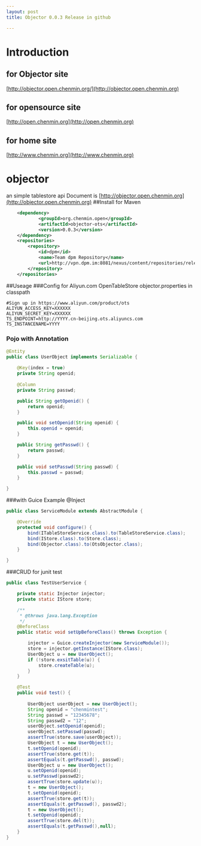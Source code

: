 ```yaml
---
layout: post
title: Objector 0.0.3 Release in github

---
```



# Introduction

## for Objector site

[http://objector.open.chenmin.org/](http://objector.open.chenmin.org)

## for opensource site

[http://open.chenmin.org](http://open.chenmin.org)

## for home site

[http://www.chenmin.org](http://www.chenmin.org)

# objector
an simple tablestore api
Document is 
[http://objector.open.chenmin.org](http://objector.open.chenmin.org)
##Install for Maven
```xml
	<dependency>
			<groupId>org.chenmin.open</groupId>
			<artifactId>objector-ots</artifactId>
			<version>0.0.3</version>
	</dependency>
	<repositories>
		<repository>
			<id>dpm</id>
			<name>Team dpm Repository</name>
			<url>http://vpn.dpm.im:8081/nexus/content/repositories/releases/</url>
		</repository>
	</repositories>
```
##Useage 
###Config for Aliyun.com OpenTableStore
objector.properties in classpath
```
#Sign up in https://www.aliyun.com/product/ots
ALIYUN_ACCESS_KEY=XXXXXX
ALIYUN_SECRET_KEY=XXXXXX
TS_ENDPOINT=http://YYYY.cn-beijing.ots.aliyuncs.com
TS_INSTANCENAME=YYYY
```
### Pojo with Annotation
```java
@Entity
public class UserObject implements Serializable {
	
	@Key(index = true)
	private String openid;
	
	@Column
	private String passwd;

	public String getOpenid() {
		return openid;
	}

	public void setOpenid(String openid) {
		this.openid = openid;
	}

	public String getPasswd() {
		return passwd;
	}

	public void setPasswd(String passwd) {
		this.passwd = passwd;
	}

}
```

###with Guice Example @Inject

```java
public class ServiceModule extends AbstractModule {

	@Override
	protected void configure() {
		bind(ITableStoreService.class).to(TableStoreService.class);
		bind(IStore.class).to(Store.class);
		bind(Objector.class).to(OtsObjector.class);
	}

}
```

###CRUD for junit test 

```java
public class TestUserService {

	private static Injector injector;
	private static IStore store;

	/**
	 * @throws java.lang.Exception
	 */
	@BeforeClass
	public static void setUpBeforeClass() throws Exception {

		injector = Guice.createInjector(new ServiceModule());
		store = injector.getInstance(IStore.class);
		UserObject u = new UserObject();
		if (!store.exsitTable(u)) {
			store.createTable(u);
		}
	}

	@Test
	public void test() {
		
		UserObject userObject = new UserObject();
		String openid = "chenmintest";
		String passwd = "12345678";
		String passwd2 = "12";
		userObject.setOpenid(openid);
		userObject.setPasswd(passwd);
		assertTrue(store.save(userObject));
		UserObject t = new UserObject();
		t.setOpenid(openid);
		assertTrue(store.get(t));
		assertEquals(t.getPasswd(), passwd);
		UserObject u = new UserObject();
		u.setOpenid(openid);
		u.setPasswd(passwd2);
		assertTrue(store.update(u));
		t = new UserObject();
		t.setOpenid(openid);
		assertTrue(store.get(t));
		assertEquals(t.getPasswd(), passwd2);
		t = new UserObject();
		t.setOpenid(openid);
		assertTrue(store.del(t));
		assertEquals(t.getPasswd(),null);
	}
}

```



